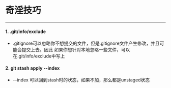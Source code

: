 # 奇淫技巧
---

#### 1. .git/info/exclude
* .gitignore可以忽略你不想提交的文件，但是.gitignore文件产生修改，并且可能会提交上去。因此
如果你想针对本地忽略一些文件，可以在.git/info/exclude中写上

#### 2. git stash apply --index
* --index 可以回到stash时的状态，如果不加，那么都是unstaged状态